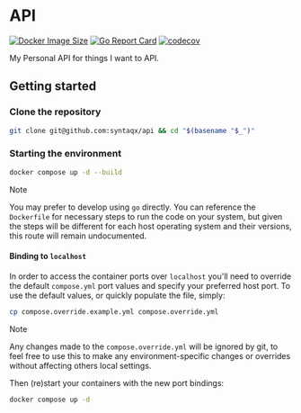 # API

[![Docker Image Size](https://img.shields.io/docker/image-size/syntaqx/api)](https://hub.docker.com/r/syntaqx/api)
[![Go Report Card](https://goreportcard.com/badge/github.com/syntaqx/api)](https://goreportcard.com/report/github.com/syntaqx/api)
[![codecov](https://codecov.io/gh/syntaqx/api/graph/badge.svg?token=M5iaJ6FseZ)](https://codecov.io/gh/syntaqx/api)

My Personal API for things I want to API.

## Getting started

### Clone the repository

```sh
git clone git@github.com:syntaqx/api && cd "$(basename "$_")"
```

### Starting the environment

```sh
docker compose up -d --build
```

> [!NOTE]
> You may prefer to develop using `go` directly. You can reference the `Dockerfile`
> for necessary steps to run the code on your system, but given the steps will be
> different for each host operating system and their versions, this route will
> remain undocumented.

#### Binding to `localhost`

In order to access the container ports over `localhost` you'll need to override the default
`compose.yml` port values and specify your preferred host port. To use the default
values, or quickly populate the file, simply:

```sh
cp compose.override.example.yml compose.override.yml
```

> [!NOTE]
> Any changes made to the `compose.override.yml` will be ignored by git, to feel free to
> use this to make any environment-specific changes or overrides without affecting others
> local settings.

Then (re)start your containers with the new port bindings:

```sh
docker compose up -d
```
